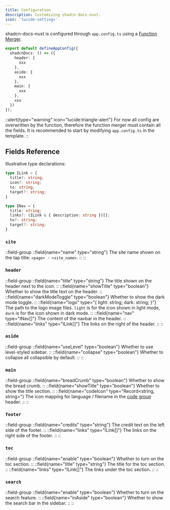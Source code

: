 ```yaml
---
title: Configuration
description: Customizing shadcn-docs-nuxt.
icon: 'lucide:settings'
---
```


shadcn-docs-nuxt is configured through `app.config.ts` using a [Function Merger](https://github.com/unjs/defu#function-merger).

```ts [app.config.ts]
export default defineAppConfig({
  shadcnDocs: () => ({
    header: {
      xxx
    },
    aside: {
      xxx
    },
    main: {
      xxx
    },
    xxx
  })
});
```

::alert{type="warning" icon="lucide:triangle-alert"}
For now all config are overwritten by the function, therefore the function merger must contain all the fields. It is recommended to start by modifying `app.config.ts` in the template.
::

## Fields Reference

Illustrative type declarations:

```ts
type ILink = {
  title?: string;
  icon?: string;
  to: string;
  target?: string;
}

type INav = {
  title: string;
  links?: (ILink & { description: string })[];
  to?: string;
  target?: string;
}
```

### `site`

::field-group
  ::field{name="name" type="string"}
  The site name shown on the tap title: `<page> - <site_name>`.
  ::
::

### `header`

::field-group
  ::field{name="title" type="string"}
  The title shown on the header next to the icon.
  ::
  ::field{name="showTitle" type="boolean"}
  Whether to show the title text on the header.
  ::
  ::field{name="darkModeToggle" type="boolean"}
  Whether to show the dark mode toggle.
  ::
  ::field{name="logo" type="{ light: string; dark: string; }"}
  The path to the logo image files. `light` is for the icon shown in light mode, `dark` is for the icon shown in dark mode.
  ::
  ::field{name="nav" type="INav[]"}
  The content of the navbar in the header.
  ::
  ::field{name="links" type="ILink[]"}
  The links on the right of the header.
  ::
::

### `aside`

::field-group
  ::field{name="useLevel" type="boolean"}
  Whether to use level-styled sidebar.
  ::
  ::field{name="collapse" type="boolean"}
  Whether to collapse all collapsible by default.
  ::
::

### `main`

::field-group
  ::field{name="breadCrumb" type="boolean"}
  Whether to show the bread crumb.
  ::
  ::field{name="showTitle" type="boolean"}
  Whether to show the title section.
  ::
  ::field{name="codeIcon" type="Record<string, string>"}
  The icon mapping for language / filename in the [code group](/getting-started/writing/components#code-group) header.
  ::
::

### `footer`

::field-group
  ::field{name="credits" type="string"}
  The credit text on the left side of the footer.
  ::
  ::field{name="links" type="ILink[]"}
  The links on the right side of the footer.
  ::
::

### `toc`

::field-group
  ::field{name="enable" type="boolean"}
  Whether to turn on the toc section.
  ::
  ::field{name="title" type="string"}
  The title for the toc section.
  ::
  ::field{name="links" type="ILink[]"}
  The links under the toc section.
  ::
::

### `search`

::field-group
  ::field{name="enable" type="boolean"}
  Whether to turn on the search feature.
  ::
  ::field{name="inAside" type="boolean"}
  Whether to show the search bar in the sidebar.
  ::
::
